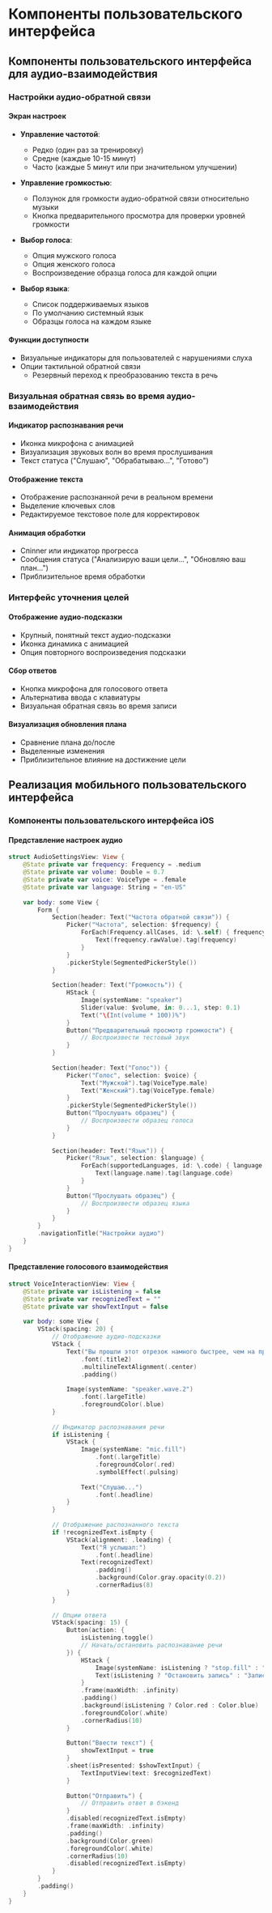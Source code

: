 # Компоненты пользовательского интерфейса

## Компоненты пользовательского интерфейса для аудио-взаимодействия

### Настройки аудио-обратной связи

#### Экран настроек
- **Управление частотой**:
  - Редко (один раз за тренировку)
  - Средне (каждые 10-15 минут)
  - Часто (каждые 5 минут или при значительном улучшении)

- **Управление громкостью**:
  - Ползунок для громкости аудио-обратной связи относительно музыки
  - Кнопка предварительного просмотра для проверки уровней громкости

- **Выбор голоса**:
  - Опция мужского голоса
  - Опция женского голоса
  - Воспроизведение образца голоса для каждой опции

- **Выбор языка**:
  - Список поддерживаемых языков
  - По умолчанию системный язык
  - Образцы голоса на каждом языке

#### Функции доступности
- Визуальные индикаторы для пользователей с нарушениями слуха
- Опции тактильной обратной связи
  - Резервный переход к преобразованию текста в речь

### Визуальная обратная связь во время аудио-взаимодействия

#### Индикатор распознавания речи
- Иконка микрофона с анимацией
- Визуализация звуковых волн во время прослушивания
- Текст статуса ("Слушаю", "Обрабатываю...", "Готово")

#### Отображение текста
- Отображение распознанной речи в реальном времени
- Выделение ключевых слов
- Редактируемое текстовое поле для корректировок

#### Анимация обработки
- Спinner или индикатор прогресса
- Сообщения статуса ("Анализирую ваши цели...", "Обновляю ваш план...")
- Приблизительное время обработки

### Интерфейс уточнения целей

#### Отображение аудио-подсказки
- Крупный, понятный текст аудио-подсказки
- Иконка динамика с анимацией
- Опция повторного воспроизведения подсказки

#### Сбор ответов
- Кнопка микрофона для голосового ответа
- Альтернатива ввода с клавиатуры
- Визуальная обратная связь во время записи

#### Визуализация обновления плана
- Сравнение плана до/после
- Выделенные изменения
- Приблизительное влияние на достижение цели

## Реализация мобильного пользовательского интерфейса

### Компоненты пользовательского интерфейса iOS

#### Представление настроек аудио
```swift
struct AudioSettingsView: View {
    @State private var frequency: Frequency = .medium
    @State private var volume: Double = 0.7
    @State private var voice: VoiceType = .female
    @State private var language: String = "en-US"
    
    var body: some View {
        Form {
            Section(header: Text("Частота обратной связи")) {
                Picker("Частота", selection: $frequency) {
                    ForEach(Frequency.allCases, id: \.self) { frequency in
                        Text(frequency.rawValue).tag(frequency)
                    }
                }
                .pickerStyle(SegmentedPickerStyle())
            }
            
            Section(header: Text("Громкость")) {
                HStack {
                    Image(systemName: "speaker")
                    Slider(value: $volume, in: 0...1, step: 0.1)
                    Text("\(Int(volume * 100))%")
                }
                Button("Предварительный просмотр громкости") {
                    // Воспроизвести тестовый звук
                }
            }
            
            Section(header: Text("Голос")) {
                Picker("Голос", selection: $voice) {
                    Text("Мужской").tag(VoiceType.male)
                    Text("Женский").tag(VoiceType.female)
                }
                .pickerStyle(SegmentedPickerStyle())
                Button("Прослушать образец") {
                    // Воспроизвести образец голоса
                }
            }
            
            Section(header: Text("Язык")) {
                Picker("Язык", selection: $language) {
                    ForEach(supportedLanguages, id: \.code) { language in
                        Text(language.name).tag(language.code)
                    }
                }
                Button("Прослушать образец") {
                    // Воспроизвести образец языка
                }
            }
        }
        .navigationTitle("Настройки аудио")
    }
}
```

#### Представление голосового взаимодействия
```swift
struct VoiceInteractionView: View {
    @State private var isListening = false
    @State private var recognizedText = ""
    @State private var showTextInput = false
    
    var body: some View {
        VStack(spacing: 20) {
            // Отображение аудио-подсказки
            VStack {
                Text("Вы прошли этот отрезок намного быстрее, чем на прошлой неделе!")
                    .font(.title2)
                    .multilineTextAlignment(.center)
                    .padding()
                
                Image(systemName: "speaker.wave.2")
                    .font(.largeTitle)
                    .foregroundColor(.blue)
            }
            
            // Индикатор распознавания речи
            if isListening {
                VStack {
                    Image(systemName: "mic.fill")
                        .font(.largeTitle)
                        .foregroundColor(.red)
                        .symbolEffect(.pulsing)
                    
                    Text("Слушаю...")
                        .font(.headline)
                }
            }
            
            // Отображение распознанного текста
            if !recognizedText.isEmpty {
                VStack(alignment: .leading) {
                    Text("Я услышал:")
                        .font(.headline)
                    Text(recognizedText)
                        .padding()
                        .background(Color.gray.opacity(0.2))
                        .cornerRadius(8)
                }
            }
            
            // Опции ответа
            VStack(spacing: 15) {
                Button(action: {
                    isListening.toggle()
                    // Начать/остановить распознавание речи
                }) {
                    HStack {
                        Image(systemName: isListening ? "stop.fill" : "mic.fill")
                        Text(isListening ? "Остановить запись" : "Записать ответ")
                    }
                    .frame(maxWidth: .infinity)
                    .padding()
                    .background(isListening ? Color.red : Color.blue)
                    .foregroundColor(.white)
                    .cornerRadius(10)
                }
                
                Button("Ввести текст") {
                    showTextInput = true
                }
                .sheet(isPresented: $showTextInput) {
                    TextInputView(text: $recognizedText)
                }
                
                Button("Отправить") {
                    // Отправить ответ в бэкенд
                }
                .disabled(recognizedText.isEmpty)
                .frame(maxWidth: .infinity)
                .padding()
                .background(Color.green)
                .foregroundColor(.white)
                .cornerRadius(10)
                .disabled(recognizedText.isEmpty)
            }
        }
        .padding()
    }
}
```